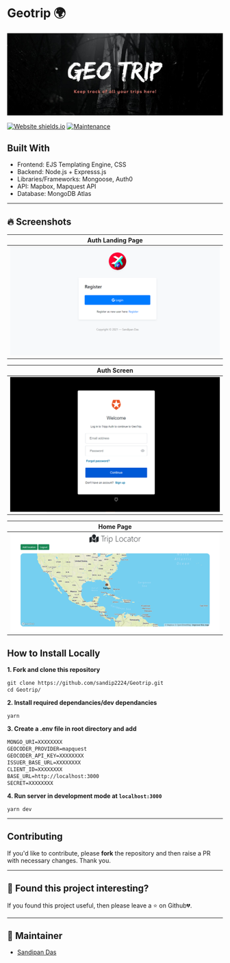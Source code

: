 # Geotrip 🌍

<p align="center">
   <img src="client/public/assets/images/Banner.jpg" alt="Logo"/>
</p>
<!-- PROJECT LOGO -->

[![Website shields.io](https://img.shields.io/website-up-down-green-red/http/shields.io.svg?style=for-the-badge)](http://shields.io/)
[![Maintenance](https://img.shields.io/badge/Maintained%3F-yes-green.svg?style=for-the-badge)](https://GitHub.com/Naereen/StrapDown.js/graphs/commit-activity)

<!-- ABOUT THE PROJECT -->

## Built With

- Frontend: EJS Templating Engine, CSS
- Backend: Node.js + Expresss.js
- Libraries/Frameworks: Mongoose, Auth0
- API: Mapbox, Mapquest API
- Database: MongoDB Atlas
---

## 🔥 Screenshots

| Auth Landing Page |
| - |
| ![client/public/assets/images/auth.PNG](client/public/assets/images/auth.PNG) |

| Auth Screen |
| - |
| ![client/public/assets/images/auth0.PNG](client/public/assets/images/auth0.PNG) |

| Home Page |
| - |
| ![client/public/assets/images/home.PNG](client/public/assets/images/home.PNG) |

<!-- BUILT WITH -->  

## How to Install Locally

**1. Fork and clone this repository**

   ```
   git clone https://github.com/sandip2224/Geotrip.git
   cd Geotrip/
   ```  
   
**2. Install required dependancies/dev dependancies**  

   ```
   yarn
   ```  
**3. Create a .env file in root directory and add**  

  ```
MONGO_URI=XXXXXXXX
GEOCODER_PROVIDER=mapquest
GEOCODER_API_KEY=XXXXXXXX
ISSUER_BASE_URL=XXXXXXXX
CLIENT_ID=XXXXXXXX
BASE_URL=http://localhost:3000
SECRET=XXXXXXXX
  ```

**4. Run server in development mode at `localhost:3000`**  

  ```
  yarn dev
  ```
  
---

## Contributing

If you'd like to contribute, please **fork** the repository and then raise a PR with necessary changes. Thank you.

---

## 🤎 Found this project interesting?

If you found this project useful, then please leave a :star: on Github💔.

---

## 👨 Maintainer
  - [Sandipan Das](https://linkedin.com/in/sandipan0164/)
